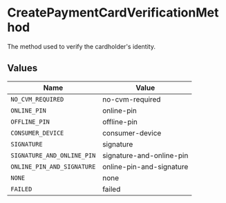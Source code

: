 # CreatePaymentCardVerificationMethod

The method used to verify the cardholder's identity.


## Values

| Name                       | Value                      |
| -------------------------- | -------------------------- |
| `NO_CVM_REQUIRED`          | no-cvm-required            |
| `ONLINE_PIN`               | online-pin                 |
| `OFFLINE_PIN`              | offline-pin                |
| `CONSUMER_DEVICE`          | consumer-device            |
| `SIGNATURE`                | signature                  |
| `SIGNATURE_AND_ONLINE_PIN` | signature-and-online-pin   |
| `ONLINE_PIN_AND_SIGNATURE` | online-pin-and-signature   |
| `NONE`                     | none                       |
| `FAILED`                   | failed                     |
